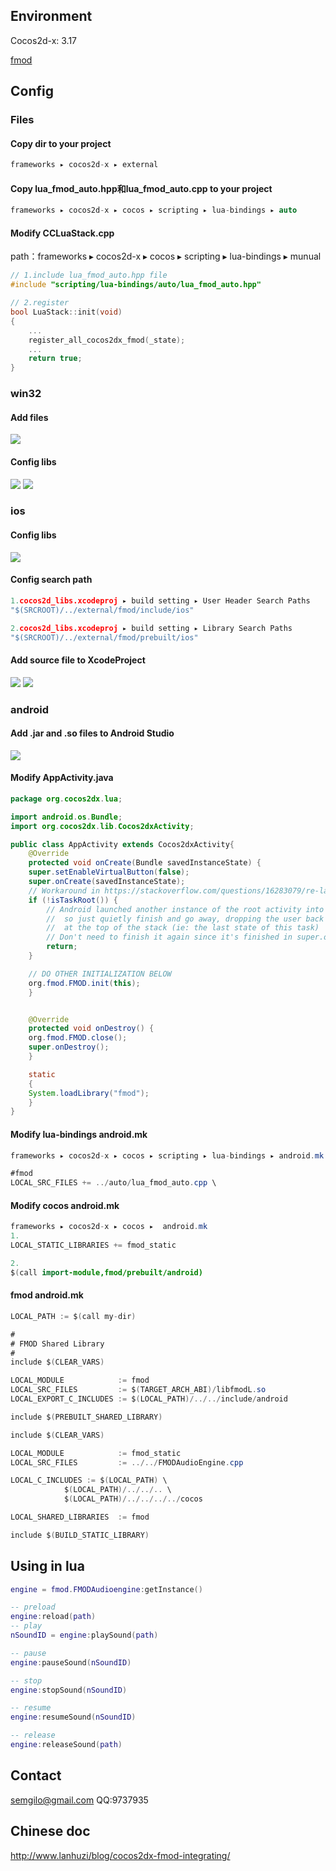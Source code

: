## Environment
Cocos2d-x: 3.17

[fmod](https://fmod.com/resources/documentation-api?page=content/generated/common/introduction%5Fweb.html#/)

## Config


### Files


#### Copy dir to your project

```c++
frameworks⁩ ▸ ⁨cocos2d-x⁩ ▸ external
```


#### Copy lua\_fmod\_auto.hpp和lua\_fmod\_auto.cpp to your project

```c++
frameworks⁩ ▸ ⁨cocos2d-x⁩ ▸ cocos ▸ scripting ▸ lua-bindings ▸ auto
```


#### Modify CCLuaStack.cpp

path：frameworks⁩ ▸ ⁨cocos2d-x⁩ ▸ cocos ▸ scripting ▸ lua-bindings ▸ munual

```c++
// 1.include lua_fmod_auto.hpp file
#include "scripting/lua-bindings/auto/lua_fmod_auto.hpp"

// 2.register 
bool LuaStack::init(void)
{
    ...
    register_all_cocos2dx_fmod(_state);
    ...
    return true;
}
```


### win32


#### Add files
![](/images/fmod/win/add_engine.png)


#### Config libs

![](/images/fmod/win/add_lib_search_path.png)
![](/images/fmod/win/add_libs.png)


### ios

#### Config libs
![](/images/fmod/ios/add_lib.png)

#### Config search path

```c++
1.cocos2d_libs.xcodeproj ▸ ⁨build setting ▸ ⁨User Header Search Paths
"$(SRCROOT)/../external/fmod/include/ios"

2.cocos2d_libs.xcodeproj ▸ ⁨build setting ▸ ⁨Library Search Paths
"$(SRCROOT)/../external/fmod/prebuilt/ios"
```


#### Add source file to XcodeProject 

![](/images/fmod/ios/add_files.png)
![](/images/fmod/ios/add_lua_files.png)


### android 

#### Add .jar and .so files to Android Studio 
![](/images/fmod/android/add_libs.png)

#### Modify AppActivity.java

```java
package org.cocos2dx.lua;

import android.os.Bundle;
import org.cocos2dx.lib.Cocos2dxActivity;

public class AppActivity extends Cocos2dxActivity{
    @Override
    protected void onCreate(Bundle savedInstanceState) {
	super.setEnableVirtualButton(false);
	super.onCreate(savedInstanceState);
	// Workaround in https://stackoverflow.com/questions/16283079/re-launch-of-activity-on-home-button-but-only-the-first-time/16447508
	if (!isTaskRoot()) {
	    // Android launched another instance of the root activity into an existing task
	    //  so just quietly finish and go away, dropping the user back into the activity
	    //  at the top of the stack (ie: the last state of this task)
	    // Don't need to finish it again since it's finished in super.onCreate .
	    return;
	}

	// DO OTHER INITIALIZATION BELOW
	org.fmod.FMOD.init(this);
    }


    @Override
    protected void onDestroy() {
	org.fmod.FMOD.close();
	super.onDestroy();
    }

    static
    {
	System.loadLibrary("fmod");
    }
}

```


#### Modify lua-bindings android.mk

```java
⁨frameworks⁩ ▸ ⁨cocos2d-x⁩ ▸ ⁨cocos⁩ ▸ ⁨scripting⁩ ▸ ⁨lua-bindings⁩ ▸ android.mk

#fmod
LOCAL_SRC_FILES += ../auto/lua_fmod_auto.cpp \
```


#### Modify cocos android.mk

```java
frameworks⁩ ▸ ⁨cocos2d-x⁩ ▸ ⁨cocos⁩ ▸  android.mk
1.
LOCAL_STATIC_LIBRARIES += fmod_static

2.
$(call import-module,fmod/prebuilt/android)
```


#### fmod android.mk

```java
LOCAL_PATH := $(call my-dir)

#
# FMOD Shared Library
#
include $(CLEAR_VARS)

LOCAL_MODULE            := fmod
LOCAL_SRC_FILES         := $(TARGET_ARCH_ABI)/libfmodL.so
LOCAL_EXPORT_C_INCLUDES := $(LOCAL_PATH)/../../include/android

include $(PREBUILT_SHARED_LIBRARY)

include $(CLEAR_VARS)

LOCAL_MODULE            := fmod_static
LOCAL_SRC_FILES         := ../../FMODAudioEngine.cpp

LOCAL_C_INCLUDES := $(LOCAL_PATH) \
		    $(LOCAL_PATH)/../../.. \
		    $(LOCAL_PATH)/../../../../cocos

LOCAL_SHARED_LIBRARIES  := fmod

include $(BUILD_STATIC_LIBRARY)

```


## Using in lua

```lua
engine = fmod.FMODAudioengine:getInstance()

-- preload
engine:reload(path)
-- play
nSoundID = engine:playSound(path)

-- pause
engine:pauseSound(nSoundID)

-- stop
engine:stopSound(nSoundID)

-- resume
engine:resumeSound(nSoundID)

-- release
engine:releaseSound(path)
```


## Contact
semgilo@gmail.com
QQ:9737935

## Chinese doc
http://www.lanhuzi/blog/cocos2dx-fmod-integrating/
